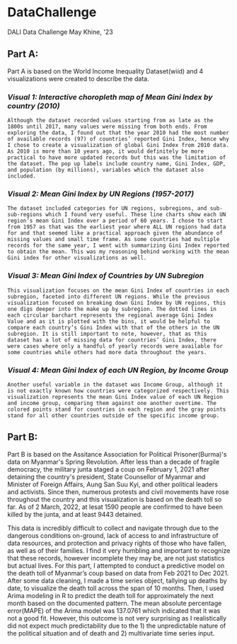 # DataChallenge
DALI Data Challenge
May Khine, '23


## **Part A**: 
Part A is based on the World Income Inequality Dataset(wiid) and 4 visualizations were created to describe the data. 

### _**Visual 1: Interactive choropleth map of Mean Gini Index by country (2010)**_ 
    Although the dataset recorded values starting from as late as the 1800s until 2017, many values were missing from both ends. From exploring the data, I found out that the year 2010 had the most number of available records (97) of countries’ reported Gini Index, hence why I chose to create a visualization of global Gini Index from 2010 data. As 2010 is more than 10 years ago, it would definitely be more practical to have more updated records but this was the limitation of the dataset. The pop up labels include country name, Gini Index, GDP, and population (by millions), variables which the dataset also included. 


### _**Visual 2: Mean Gini Index by UN Regions (1957-2017)**_ 
    The dataset included categories for UN regions, subregions, and sub-sub-regions which I found very useful. These line charts show each UN region’s mean Gini Index over a period of 60 years. I chose to start from 1957 as that was the earliest year where ALL UN regions had data for and that seemed like a practical approach given the abundance of missing values and small time frame. As some countries had multiple records for the same year, I went with summarizing Gini Index reported to obtain the mean. This was my reasoning behind working with the mean Gini index for other visualizations as well. 


### _**Visual 3: Mean Gini Index of Countries by UN Subregion**_ 
    This visualization focuses on the mean Gini Index of countries in each subregion, faceted into different UN regions. While the previous visualization focused on breaking down Gini Index by UN regions, this one digs deeper into the make up by subregion. The dotted lines in each circular barchart represents the regional average Gini Index Value and as it is plotted with the bins, it would be helpful to compare each country’s Gini Index with that of the others in the UN subregion. It is still important to note, however, that as this dataset has a lot of missing data for countries’ Gini Index, there were cases where only a handful of yearly records were available for some countries while others had more data throughout the years. 


### _**Visual 4: Mean Gini Index of each UN Region, by Income Group**_
    Another useful variable in the dataset was Income Group, although it is not exactly known how countries were categorized respectively. This visualization represents the mean Gini Index value of each UN Region and income group, comparing them against one another overtime. The colored points stand for countries in each region and the gray points stand for all other countries outside of the specific income group. 



## **Part B:** 
Part B is based on the Assitance Association for Political Prisoner(Burma)'s data on Myanmar's Spring Revolution. After less than a decade of fragile democracy, the military junta staged a coup on February 1, 2021 after detaining the country's president, State Counsellor of Myanmar and Minister of Foreign Affairs, Aung San Suu Kyi, and other political leaders and activists. Since then, numerous protests and civil movements have rose throughout the country and this visualization is based on the death toll so far. As of 2 March, 2022, at lesat 1590 people are confirmed to have been killed by the junta, and at least 9443 detained. 

   This data is incredibly difficult to collect and navigate through due to the dangerous conditions on-ground, lack of access to and infrastructure of data resources, and protection and privacy rights of those who have fallen, as well as of their families. I find it very humbling and important to recognize that these records, however incomplete they may be, are not just statistics but actual lives. For this part, I attempted to conduct a predictive model on the death toll of Myanmar’s coup based on data from Feb 2021 to Dec 2021. After some data cleaning, I made a time series object, tallying up deaths by date, to visualize the death toll across the span of 10 months. Then, I used Arima modeling in R to predict the death toll for approximately the next month based on the documented pattern. The mean absolute percentage error(MAPE) of the Arima model was 137.0761 which indicated that it was not a good fit. However, this outcome is not very surprising as I realistically did not expect much predictability due to the 1) the unpredictable nature of the political situation and of death and 2) multivariate time series input. 

